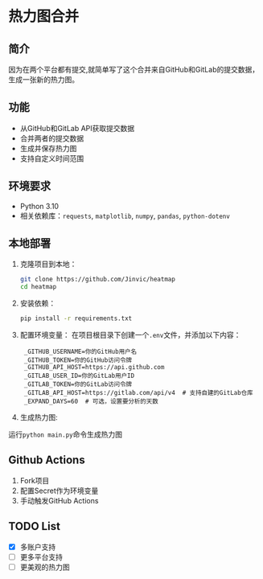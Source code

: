 # 热力图合并

## 简介

因为在两个平台都有提交,就简单写了这个合并来自GitHub和GitLab的提交数据，生成一张新的热力图。

## 功能

- 从GitHub和GitLab API获取提交数据
- 合并两者的提交数据
- 生成并保存热力图
- 支持自定义时间范围

## 环境要求

- Python 3.10
- 相关依赖库：`requests`, `matplotlib`, `numpy`, `pandas`, `python-dotenv`

## 本地部署

1. 克隆项目到本地：

   ```bash
   git clone https://github.com/Jinvic/heatmap
   cd heatmap
   ```

2. 安装依赖：

   ```bash
   pip install -r requirements.txt
   ```

3. 配置环境变量：
   在项目根目录下创建一个`.env`文件，并添加以下内容：

   ```env
    _GITHUB_USERNAME=你的GitHub用户名
    _GITHUB_TOKEN=你的GitHub访问令牌
    _GITHUB_API_HOST=https://api.github.com
    _GITLAB_USER_ID=你的GitLab用户ID
    _GITLAB_TOKEN=你的GitLab访问令牌
    _GITLAB_API_HOST=https://gitlab.com/api/v4  # 支持自建的GitLab仓库
    _EXPAND_DAYS=60  # 可选，设置要分析的天数
   ```

4. 生成热力图:

运行`python main.py`命令生成热力图

## Github Actions

1. Fork项目
2. 配置Secret作为环境变量
3. 手动触发GitHub Actions

## TODO List

- [x] 多账户支持
- [ ] 更多平台支持
- [ ] 更美观的热力图
